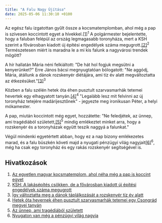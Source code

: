 ```yaml
---
title: "A Falu Nagy Újítása"
date: 2025-05-06 11:30:10 +0100
---
```


Az egész falu izgatottan gyűlt össze a kocsmatemplomban, ahol még a pap is szívesen koccintott egyet a hívekkel.<a href="https://telex.hu/belfold/2025/05/01/sopron-brennbergbanya-kocsmatemplom-aranyvonat">[1]</a><sup>1</sup> A polgármester bejelentette, hogy a faluban felépül az ország legmagasabb toronyháza, mert a KSH szerint a fővárosban kiadott új építési engedélyek száma megugrott.<a href="https://telex.hu/gazdasag/2025/05/06/ksh-lakhatas-epites-lakasepites-engedelyek-fovaros-keruletek">[2]</a><sup>2</sup> Természetesen miért is maradna le a mi kis falunk a nagyvárosi trendek mögött?

A hír hallatán Mária néni felkiáltott: "De hát hol fogjuk megsütni a kenyerünket?" Erre János bácsi megnyugtatóan bólogatott: "Ne aggódj, Mária, átállunk a dánok rozskenyér diétájára, ami tíz év alatt megváltoztatta az étkezésüket."<a href="https://telex.hu/eszkombajn/2025/05/05/igy-valtoztatta-meg-a-danok-taplalkozasat-a-rozskenyer-tiz-ev-alatt">[3]</a><sup>3</sup>

Közben a falu szélén hetek óta éhen pusztult szarvasmarhák tetemei hevertek egy elhagyatott tanyán.<a href="https://telex.hu/belfold/2025/05/05/szarvasmarhak-tetemek-szekkutas-tanya-csongrad-csanad-eljaras">[4]</a><sup>4</sup> "Legalább lesz mit felvinni az új toronyház tetejére madárijesztőnek" - jegyezte meg ironikusan Péter, a helyi mókamester.

A pap, miután koccintott még egyet, hozzátette: "Ne feledjétek, az ünnep, ami tragédiából született,<a href="https://hold.hu/holdblog/az-unnep-ami-tragediabol-szuletett/?utm_source=telex&utm_medium=holdbox_direct&utm_campaign=alwayson">[5]</a><sup>5</sup> mindig emlékeztet minket arra, hogy a rozskenyér és a toronyházak együtt teszik naggyá a falunkat."

Végül mindenki egyetértett abban, hogy ez a nap bizony emlékezetes marad, és a falu büszkén követi majd a nyugati pénzügyi világ nagyjait<a href="https://hold.hu/holdblog/nyugaton-van-meg-a-penzugyi-vilag-nagyja/?utm_source=telex&utm_medium=holdbox_direct&utm_campaign=alwayson">[6]</a><sup>6</sup>, még ha csak egy toronyház és egy rakás rozskenyér segítségével is.

## Hivatkozások

1. [Az egyetlen magyar kocsmatemplom, ahol néha még a pap is koccint egyet](https://telex.hu/belfold/2025/05/01/sopron-brennbergbanya-kocsmatemplom-aranyvonat)
2. [KSH: A lakásépítés csökken, de a fővárosban kiadott új építési engedélyek száma megugrott](https://telex.hu/gazdasag/2025/05/06/ksh-lakhatas-epites-lakasepites-engedelyek-fovaros-keruletek)
3. [Így változtatta meg a dánok táplálkozását a rozskenyér tíz év alatt](https://telex.hu/eszkombajn/2025/05/05/igy-valtoztatta-meg-a-danok-taplalkozasat-a-rozskenyer-tiz-ev-alatt)
4. [Hetek óta hevernek éhen pusztult szarvasmarhák tetemei egy Csongrád megyei tanyán](https://telex.hu/belfold/2025/05/05/szarvasmarhak-tetemek-szekkutas-tanya-csongrad-csanad-eljaras)
5. [Az ünnep, ami tragédiából született](https://hold.hu/holdblog/az-unnep-ami-tragediabol-szuletett/?utm_source=telex&utm_medium=holdbox_direct&utm_campaign=alwayson)
6. [Nyugaton van még a pénzügyi világ nagyja](https://hold.hu/holdblog/nyugaton-van-meg-a-penzugyi-vilag-nagyja/?utm_source=telex&utm_medium=holdbox_direct&utm_campaign=alwayson)